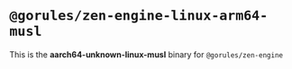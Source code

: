 # `@gorules/zen-engine-linux-arm64-musl`

This is the **aarch64-unknown-linux-musl** binary for `@gorules/zen-engine`
